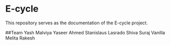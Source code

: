 # E-cycle
This repository serves as the documentation of the E-cycle project.


##Team
Yash Malviya
Yaseer Ahmed 
Stanislaus Lasrado
Shiva 
Suraj
Vanilla
Melita
Rakesh
